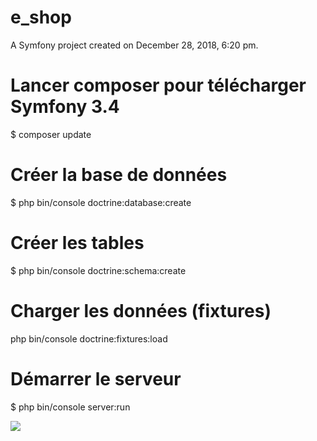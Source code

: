 e_shop
======

A Symfony project created on December 28, 2018, 6:20 pm.

Lancer composer pour télécharger Symfony 3.4 
======

$ composer update

Créer la base de données 
======

$ php bin/console doctrine:database:create

Créer les tables 
======

$ php bin/console doctrine:schema:create

Charger les données (fixtures) 
======

php bin/console doctrine:fixtures:load

Démarrer le serveur 
======

$ php bin/console server:run

<img src="http://placehold.it/300x300" />
